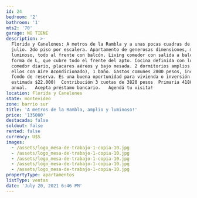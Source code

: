 ```yaml
---
id: 24
bedroom: '2'
bathroom: '1'
mts2: '70'
garage: NO TIENE
description: >-
  Florida y Canelones: A metros de la Rambla y a unas pocas cuadras de 18 de
  julio. 2do piso por escalera. Apartamento de generosas dimensiones, muy
  luminoso, todo al frente con balcón. Living comedor con salida a balcón en
  forma de L, que cubre todo el frente del apto. Cocina definida con lugar para
  comedor diario, placares aéreos y bajo mesada. 2 dormitorios amplios (1 de
  ellos con Aire Acondicionado), 1 baño. Gastos comunes 2800 pesos, incluyen
  fondo de reserva. Es una buena oportunidad para vivienda o inversión. (Renta
  estimada $22.000)  Contribución 3 cuotas de 3820 pesos  Primaria 4180 pesos
  anual.   Acepta préstamo bancario.   Agendá tu visita!     
location: Florida y Canelones
state: montevideo
zone: barrio sur
title: 'A metros de la Rambla, amplio y luminoso!'
price: '135000'
destacada: false
soldout: false
rented: false
currency: U$S
images:
  - /assets/logo_mesa-de-trabajo-1-copia-10.jpg
  - /assets/logo_mesa-de-trabajo-1-copia-10.jpg
  - /assets/logo_mesa-de-trabajo-1-copia-10.jpg
  - /assets/logo_mesa-de-trabajo-1-copia-10.jpg
  - /assets/logo_mesa-de-trabajo-1-copia-10.jpg
propertyType: apartamentos
listType: ventas
date: 'July 20, 2021 6:46 PM'
---
```


